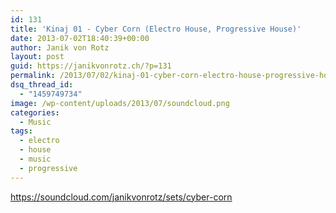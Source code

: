 ```yaml
---
id: 131
title: 'Kinaj 01 - Cyber Corn (Electro House, Progressive House)'
date: 2013-07-02T18:40:39+00:00
author: Janik von Rotz
layout: post
guid: https://janikvonrotz.ch/?p=131
permalink: /2013/07/02/kinaj-01-cyber-corn-electro-house-progressive-house/
dsq_thread_id:
  - "1459749734"
image: /wp-content/uploads/2013/07/soundcloud.png
categories:
  - Music
tags:
  - electro
  - house
  - music
  - progressive
---
```

https://soundcloud.com/janikvonrotz/sets/cyber-corn